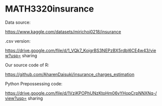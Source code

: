 # MATH3320insurance

Data source:

https://www.kaggle.com/datasets/mirichoi0218/insurance

.csv version:

https://drive.google.com/file/d/1_VQk7_KoigrBS3NEPzBX5rdbI6CE4w43/view?usp=
sharing

Our source code of R:

https://github.com/AharenDaisuki/insurance_charges_estimation

Python Prepossessing code:

https://drive.google.com/file/d/1VziKPOPhUNzKtoHm06vYHopCrpNNXNq-/view?usp=
sharing

